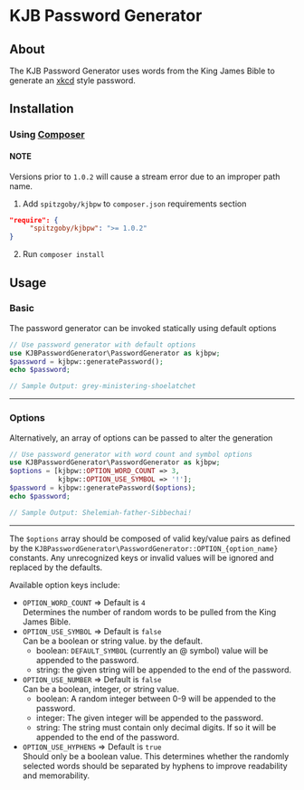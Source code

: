 KJB Password Generator
======================

About
-----
The KJB Password Generator uses words from the King James Bible to generate an
[xkcd](https://xkcd.com/936/) style password.

Installation
------------
### Using [Composer](https://getcomposer.org/) ###
#### NOTE ####
Versions prior to `1.0.2` will cause a stream error due to an improper path
name.
1. Add `spitzgoby/kjbpw` to `composer.json` requirements section
```json
"require": {
     "spitzgoby/kjbpw": ">= 1.0.2"
}
```
2. Run `composer install`

Usage
-----
### Basic ###
The password generator can be invoked statically using default options  
```php
// Use password generator with default options
use KJBPasswordGenerator\PasswordGenerator as kjbpw;
$password = kjbpw::generatePassword();
echo $password;

// Sample Output: grey-ministering-shoelatchet
```
- - -
### Options ###
Alternatively, an array of options can be passed to alter the generation
```php
// Use password generator with word count and symbol options
use KJBPasswordGenerator\PasswordGenerator as kjbpw;
$options = [kjbpw::OPTION_WORD_COUNT => 3,
            kjbpw::OPTION_USE_SYMBOL => '!'];
$password = kjbpw::generatePassword($options);
echo $password;

// Sample Output: Shelemiah-father-Sibbechai!
```
- - -
The `$options` array should be composed of valid key/value pairs as defined by
the `KJBPasswordGenerator\PasswordGenerator::OPTION_{option_name}` constants. Any
unrecognized keys or invalid values will be ignored and replaced by the
defaults.  

Available option keys include:
* `OPTION_WORD_COUNT` => Default is `4`   
  Determines the number of random words to be pulled from the King James Bible.
* `OPTION_USE_SYMBOL` => Default is `false`  
  Can be a boolean or string value.
  by the default.
    * boolean: `DEFAULT_SYMBOL` (currently an @ symbol) value will be appended to the
      password.
    * string: the given string will be appended to the end of the password.
* `OPTION_USE_NUMBER` => Default is `false`  
  Can be a boolean, integer, or string value.
    * boolean: A random integer between 0-9 will be appended to the password.
    * integer: The given integer will be appended to the password.
    * string: The string must contain only decimal digits. If so it will be
      appended to the end of the password.
* `OPTION_USE_HYPHENS` => Default is `true`   
  Should only be a boolean value. This determines whether the randomly selected
  words should be separated by hyphens to improve readability and memorability.
